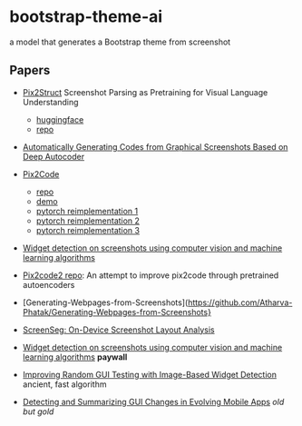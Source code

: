 # bootstrap-theme-ai
a model that generates a Bootstrap theme from screenshot


## Papers 

 - [Pix2Struct](https://arxiv.org/pdf/2210.03347v1.pdf) Screenshot Parsing as Pretraining for Visual Language Understanding
   - [huggingface](https://huggingface.co/docs/transformers/main/en/model_doc/pix2struct)
   - [repo](https://github.com/google-research/pix2struct)
 - [Automatically Generating Codes from Graphical Screenshots Based on Deep Autocoder](https://arxiv.org/pdf/2007.02272.pdf)

 - [Pix2Code](https://arxiv.org/abs/1705.07962)
   - [repo](https://github.com/tonybeltramelli/pix2code)
   - [demo](https://youtu.be/pqKeXkhFA3I)
   - [pytorch reimplementation 1](https://github.com/andrewthebold/pix2code-pytorch)
   - [pytorch reimplementation 2](https://github.com/VaibhavYadav/pytorch_pix2code)
   - [pytorch reimplementation 3](https://github.com/timoangerer/pix2code-pytorch)
 - [Widget detection on screenshots using computer vision and machine learning algorithms](https://waseda.elsevierpure.com/en/publications/widget-detection-on-screenshots-using-computer-vision-and-machine)
 - [Pix2code2 repo](https://github.com/fjbriones/pix2code2): An attempt to improve pix2code through pretrained autoencoders
 - [Generating-Webpages-from-Screenshots](https://github.com/Atharva-Phatak/Generating-Webpages-from-Screenshots}
 - [ScreenSeg: On-Device Screenshot Layout Analysis](https://arxiv.org/pdf/2104.08052.pdf)
 - [Widget detection on screenshots using computer vision and machine learning algorithms](https://www.researchgate.net/publication/337065412_Widget_detection_on_screenshots_using_computer_vision_and_machine_learning_algorithms) **paywall**
 - [Improving Random GUI Testing with Image-Based Widget Detection](https://eprints.whiterose.ac.uk/145601/1/gui-component-recognition.pdf) ancient, fast algorithm
 - [Detecting and Summarizing GUI Changes in Evolving Mobile Apps](https://arxiv.org/pdf/1807.09440.pdf) *old but gold*

 

